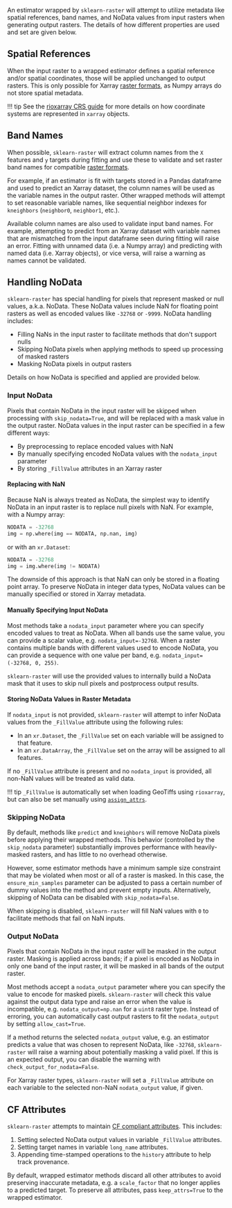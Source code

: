 An estimator wrapped by `sklearn-raster` will attempt to utilize metadata like spatial references, band names, and NoData values from input rasters when generating output rasters. The details of how different properties are used and set are given below.

## Spatial References

When the input raster to a wrapped estimator defines a spatial reference and/or spatial coordinates, those will be applied unchanged to output rasters. This is only possible for Xarray [raster formats](raster_formats.md), as Numpy arrays do not store spatial metadata.

!!! tip
    See the [rioxarray CRS guide](https://corteva.github.io/rioxarray/stable/getting_started/crs_management.html) for more details on how coordinate systems are represented in `xarray` objects.

## Band Names

When possible, `sklearn-raster` will extract column names from the `X` features and `y` targets during fitting and use these to validate and set raster band names for compatible [raster formats](raster_formats.md).

For example, if an estimator is fit with targets stored in a Pandas dataframe and used to predict an Xarray dataset, the column names will be used as the variable names in the output raster. Other wrapped methods will attempt to set reasonable variable names, like sequential neighbor indexes for `kneighbors` (`neighbor0`, `neighbor1`, etc.). 

Available column names are also used to validate input band names. For example, attempting to predict from an Xarray dataset with variable names that are mismatched from the input dataframe seen during fitting will raise an error. Fitting with unnamed data (i.e. a Numpy array) and predicting with named data (i.e. Xarray objects), or vice versa, will raise a warning as names cannot be validated.

## Handling NoData

`sklearn-raster` has special handling for pixels that represent masked or null values, a.k.a. NoData. These NoData values include NaN for floating point rasters as well as encoded values like `-32768` or `-9999`. NoData handling includes:

- Filling NaNs in the input raster to facilitate methods that don't support nulls
- Skipping NoData pixels when applying methods to speed up processing of masked rasters
- Masking NoData pixels in output rasters

Details on how NoData is specified and applied are provided below.

### Input NoData

Pixels that contain NoData in the input raster will be skipped when processing with `skip_nodata=True`, and will be replaced with a mask value in the output raster. NoData values in the input raster can be specified in a few different ways:

- By preprocessing to replace encoded values with NaN
- By manually specifying encoded NoData values with the `nodata_input` parameter
- By storing `_FillValue` attributes in an Xarray raster

#### Replacing with NaN

Because NaN is always treated as NoData, the simplest way to identify NoData in an input raster is to replace null pixels with NaN. For example, with a Numpy array:

```python
NODATA = -32768
img = np.where(img == NODATA, np.nan, img)
```

or with an `xr.Dataset`:

```python
NODATA = -32768
img = img.where(img != NODATA)
```

The downside of this approach is that NaN can only be stored in a floating point array. To preserve NoData in integer data types, NoData values can be manually specified or stored in Xarray metadata.

#### Manually Specifying Input NoData

Most methods take a `nodata_input` parameter where you can specify encoded values to treat as NoData. When all bands use the same value, you can provide a scalar value, e.g. `nodata_input=-32768`. When a raster contains multiple bands with different values used to encode NoData, you can provide a sequence with one value per band, e.g. `nodata_input=(-32768, 0, 255)`.

`sklearn-raster` will use the provided values to internally build a NoData mask that it uses to skip null pixels and postprocess output results.

#### Storing NoData Values in Raster Metadata

If `nodata_input` is not provided, `sklearn-raster` will attempt to infer NoData values from the `_FillValue` attribute using the following rules:

- In an `xr.Dataset`, the `_FillValue` set on each variable will be assigned to that feature.
- In an `xr.DataArray`, the `_FillValue` set on the array will be assigned to all features.

If no `_FillValue` attribute is present and no `nodata_input` is provided, all non-NaN values will be treated as valid data.

!!! tip
    `_FillValue` is automatically set when loading GeoTiffs using `rioxarray`, but can also be set manually using [`assign_attrs`](https://docs.xarray.dev/en/latest/generated/xarray.DataArray.assign_attrs.html).

### Skipping NoData

By default, methods like `predict` and `kneighbors` will remove NoData pixels before applying their wrapped methods. This behavior (controlled by the `skip_nodata` parameter) substantially improves performance with heavily-masked rasters, and has little to no overhead otherwise. 

However, some estimator methods have a minimum sample size constraint that may be violated when most or all of a raster is masked. In this case, the `ensure_min_samples` parameter can be adjusted to pass a certain number of dummy values into the method and prevent empty inputs. Alternatively, skipping of NoData can be disabled with `skip_nodata=False`.

When skipping is disabled, `sklearn-raster` will fill NaN values with `0` to facilitate methods that fail on NaN inputs.

### Output NoData

Pixels that contain NoData in the input raster will be masked in the output raster. Masking is applied across bands; if a pixel is encoded as NoData in only one band of the input raster, it will be masked in all bands of the output raster.

Most methods accept a `nodata_output` parameter where you can specify the value to encode for masked pixels. `sklearn-raster` will check this value against the output data type and raise an error when the value is incompatible, e.g. `nodata_output=np.nan` for a `uint8` raster type. Instead of erroring, you can automatically cast output rasters to fit the `nodata_output` by setting `allow_cast=True`. 

If a method returns the selected `nodata_output` value, e.g. an estimator predicts a value that was chosen to represent NoData, like `-32768`, `sklearn-raster` will raise a warning about potentially masking a valid pixel. If this is an expected output, you can disable the warning with `check_output_for_nodata=False`.

For Xarray raster types, `sklearn-raster` will set a `_FillValue` attribute on each variable to the selected non-NaN `nodata_output` value, if given.

## CF Attributes

`sklearn-raster` attempts to maintain [CF compliant attributes](https://cfconventions.org/). This includes:

1. Setting selected NoData output values in variable `_FillValue` attributes.
1. Setting target names in variable `long_name` attributes.
1. Appending time-stamped operations to the `history` attribute to help track provenance. 

By default, wrapped estimator methods discard all other attributes to avoid preserving inaccurate metadata, e.g. a `scale_factor` that no longer applies to a predicted target. To preserve all attributes, pass `keep_attrs=True` to the wrapped estimator.